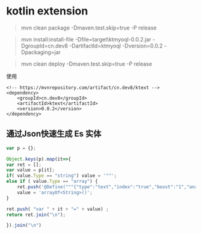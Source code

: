 # kotlin extension

> mvn clean package -Dmaven.test.skip=true  -P release

> mvn install:install-file -Dfile=target\ktmyoql-0.0.2.jar -DgroupId=cn.dev8 -DartifactId=ktmyoql -Dversion=0.0.2 -Dpackaging=jar

> mvn clean deploy -Dmaven.test.skip=true -P release


使用
```
<!-- https://mvnrepository.com/artifact/cn.dev8/ktext -->
<dependency>
    <groupId>cn.dev8</groupId>
    <artifactId>ktext</artifactId>
    <version>0.0.2</version>
</dependency>

```


## 通过Json快速生成 Es 实体
```js
var p = {};

Object.keys(p).map(it=>{ 
var ret = [];
var value = p[it];
if( value.Type == "string") value = '""';
else if ( value.Type == "array") {
    ret.push('@Define("""{"type":"text","index":"true","boost":"1","analyzer":"ik_max_word","search_analyzer":"ik_max_word"}""")');
    value = 'arrayOf<String>()';
}

ret.push( "var " + it + "=" + value) ;
return ret.join("\n");

}).join("\n")
```

